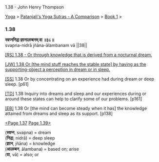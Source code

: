 1.38 - John Henry Thompson 

[Yoga](../../../yoga.html)‎ > ‎[Patanjali's Yoga Sutras - A Comparison](../../patanjani.html)‎ > ‎[Book 1](../book-1.html)‎ > ‎

### 1.38

**स्वप्ननिद्रा ज्ञानालम्बनम् वा ॥३८॥**  
svapna-nidrā jñāna-ālambanam vā ||38||  
  
  
[\[RS\] 1.38 - Or through knowledge that is derived from a nocturnal dream.](http://www.ashtangayoga.info/philosophy/yoga-sutra-patanjali/chapter-1/item/svapna-nidra-jnana-alambanam-va-38/)  
  
[\[JW\] 1.38 Or \[the mind stuff reaches the stable state\] by having as the supporting-object a perception in dream or in sleep.](http://books.google.com/books?id=YzFImjtOxUwC&pg=PA76&ci=161%2C616%2C726%2C55&source=bookclip)  
  
[\[SS\]](http://www.amazon.com/Yoga-Sutras-Patanjali-Commentary-Satchidananda/dp/0932040381) 1.38 Or by concentrating on an experience had during dream or deep sleep. \[p61\]  
  
[\[TD\]](http://www.amazon.com/Heart-Yoga-Developing-Personal-Practice/dp/089281764X/ref=sr_1_5?ie=UTF8&qid=1326228195&sr=8-5) 1.38 Inquiry into dreams and sleep and our experiences during or around these states can help to clarify some of our problems. \[p161\]  
  
[\[EB\]](http://www.amazon.com/Yoga-Sutras-Patanjali-Translation-Commentary/dp/0865477361/ref=sr_1_1?ie=UTF8&s=books&qid=1250508322&sr=1-1) 1.38 Or \[the mind can become steady when it has\] the knowledge attained from dreams and sleep as its support. \[p138\]  
  
  
[<Page 1.37](137.html)  [Page 1.39>](139.html)  
  
  
  
  

(**स्वप्न**, svapna) = dream  
(**निद्रा**, nidrā) = deep sleep  
(**ज्ञान**, jñāna) = knowledge  
(**आलम्बन**, ālambana) = based on; arise  
(**वा**, vā) = also; or

